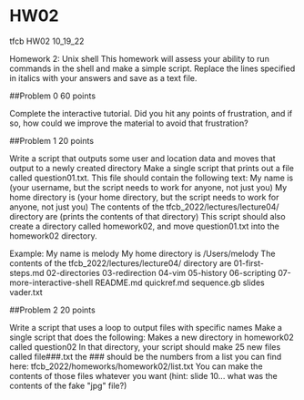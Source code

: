 # HW02
tfcb HW02 10_19_22

Homework 2: Unix shell
This homework will assess your ability to run commands in the shell and make a simple script.
Replace the lines specified in italics with your answers and save as a text file.

##Problem 0
60 points

Complete the interactive tutorial.
Did you hit any points of frustration, and if so, how could we improve the material to avoid that frustration?



##Problem 1
20 points

Write a script that outputs some user and location data and moves that output to a newly created directory
Make a single script that prints out a file called question01.txt.
This file should contain the following text:
  My name is (your username, but the script needs to work for anyone, not just you)
  My home directory is (your home directory, but the script needs to work for anyone, not just you)
  The contents of the tfcb_2022/lectures/lecture04/ directory are
  (prints the contents of that directory)
  This script should also create a directory called homework02, and move question01.txt into the homework02 directory.

Example: My name is melody My home directory is /Users/melody The contents of the tfcb_2022/lectures/lecture04/ directory are 01-first-steps.md 02-directories 03-redirection 04-vim 05-history 06-scripting 07-more-interactive-shell README.md quickref.md sequence.gb slides vader.txt



##Problem 2
20 points

Write a script that uses a loop to output files with specific names
Make a single script that does the following:
Makes a new directory in homework02 called question02
In that directory, your script should make 25 new files called file###.txt
the ### should be the numbers from a list you can find here: tfcb_2022/homeworks/homework02/list.txt
You can make the contents of those files whatever you want (hint: slide 10... what was the contents of the fake "jpg" file?)


